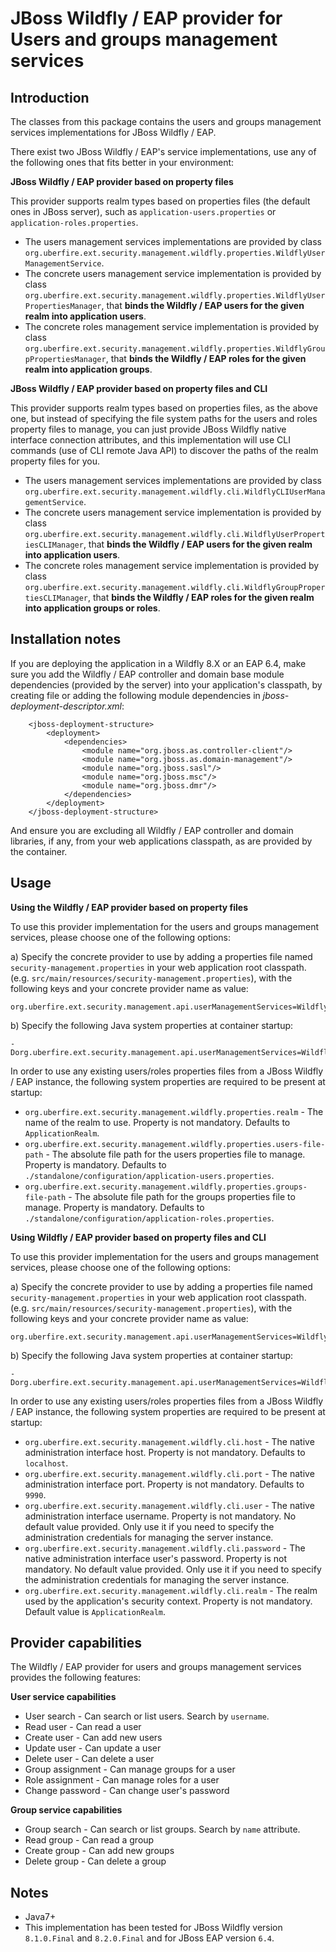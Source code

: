 JBoss Wildfly / EAP provider for Users and groups management services
=====================================================================

Introduction
------------
The classes from this package contains the users and groups management services implementations for JBoss Wildfly / EAP.                               
 
There exist two JBoss Wildfly / EAP's service implementations, use any of the following ones that fits better in your environment:                       

**JBoss Wildfly / EAP provider based on property files**                  

This provider supports realm types based on properties files (the default ones in JBoss server), such as `application-users.properties` or `application-roles.properties`.                                 

* The users management services implementations are provided by class `org.uberfire.ext.security.management.wildfly.properties.WildflyUserManagementService`.              
* The concrete users management service implementation is provided by class `org.uberfire.ext.security.management.wildfly.properties.WildflyUserPropertiesManager`, that **binds the Wildfly / EAP users for the given realm into application users**.                   
* The concrete roles management service implementation is provided by class `org.uberfire.ext.security.management.wildfly.properties.WildflyGroupPropertiesManager`, that **binds the Wildfly / EAP roles for the given realm into application groups**.                   

**JBoss Wildfly / EAP provider based on property files and CLI**                   

This provider supports realm types based on properties files, as the above one, but instead of specifying the file system paths for the users and roles property files to manage, 
 you can just provide JBoss Wildfly native interface connection attributes, and this implementation will use CLI commands (use of CLI remote Java API) to discover the paths of the realm property files for you.                              

* The users management services implementations are provided by class `org.uberfire.ext.security.management.wildfly.cli.WildflyCLIUserManagementService`.              
* The concrete users management service implementation is provided by class `org.uberfire.ext.security.management.wildfly.cli.WildflyUserPropertiesCLIManager`, that **binds the Wildfly / EAP users for the given realm into application users**.                   
* The concrete roles management service implementation is provided by class `org.uberfire.ext.security.management.wildfly.cli.WildflyGroupPropertiesCLIManager`, that **binds the Wildfly / EAP roles for the given realm into application groups or roles**.                   

Installation notes
------------------

If you are deploying the application in a Wildfly 8.X or an EAP 6.4, make sure you add the Wildfly / EAP controller and domain base module dependencies (provided by the server) into your application's classpath, 
 by creating file or adding the following module dependencies in *jboss-deployment-descriptor.xml*:                                   

        <jboss-deployment-structure>
            <deployment>
                <dependencies>
                    <module name="org.jboss.as.controller-client"/>
                    <module name="org.jboss.as.domain-management"/>
                    <module name="org.jboss.sasl"/>
                    <module name="org.jboss.msc"/>
                    <module name="org.jboss.dmr"/>
                </dependencies>
            </deployment>
        </jboss-deployment-structure>

And ensure you are excluding all Wildfly / EAP controller and domain libraries, if any, from your web applications classpath, as are provided by the container.                   

Usage
-----

**Using the Wildfly / EAP provider based on property files**

To use this provider implementation for the users and groups management services, please choose one of the following options:               

a) Specify the concrete provider to use by adding a properties file named `security-management.properties` in your web application root classpath. 
(e.g. `src/main/resources/security-management.properties`), with the following keys and your concrete provider name as value:                               

    org.uberfire.ext.security.management.api.userManagementServices=WildflyUserManagementService

b) Specify the following Java system properties at container startup:        
 
    -Dorg.uberfire.ext.security.management.api.userManagementServices=WildflyUserManagementService

In order to use any existing users/roles properties files from a JBoss Wildfly / EAP instance, the following system properties are required to be present at startup:                 

* `org.uberfire.ext.security.management.wildfly.properties.realm` - The name of the realm to use. Property is not mandatory. Defaults to `ApplicationRealm`.                  
* `org.uberfire.ext.security.management.wildfly.properties.users-file-path` - The absolute file path for the users properties file to manage. Property is mandatory. Defaults to `./standalone/configuration/application-users.properties`.                        
* `org.uberfire.ext.security.management.wildfly.properties.groups-file-path` - The absolute file path for the groups properties file to manage. Property is mandatory. Defaults to `./standalone/configuration/application-roles.properties`.                        

**Using Wildfly / EAP provider based on property files and CLI**

To use this provider implementation for the users and groups management services, please choose one of the following options:               

a) Specify the concrete provider to use by adding a properties file named `security-management.properties` in your web application root classpath. 
(e.g. `src/main/resources/security-management.properties`), with the following keys and your concrete provider name as value:                               

    org.uberfire.ext.security.management.api.userManagementServices=WildflyCLIUserManagementService


b) Specify the following Java system properties at container startup:        
        
    -Dorg.uberfire.ext.security.management.api.userManagementServices=WildflyCLIUserManagementService                                                                                   

In order to use any existing users/roles properties files from a JBoss Wildfly / EAP instance, the following system properties are required to be present at startup:                 

* `org.uberfire.ext.security.management.wildfly.cli.host` - The native administration interface host. Property is not mandatory. Defaults to `localhost`.                                       
* `org.uberfire.ext.security.management.wildfly.cli.port` - The native administration interface port. Property is not mandatory. Defaults to `9990`.                                       
* `org.uberfire.ext.security.management.wildfly.cli.user` - The native administration interface username. Property is not mandatory. No default value provided. Only use it if you need to specify the administration credentials for managing the server instance.                                                      
* `org.uberfire.ext.security.management.wildfly.cli.password` - The native administration interface user's password. Property is not mandatory. No default value provided. Only use it if you need to specify the administration credentials for managing the server instance.                                                                                 
* `org.uberfire.ext.security.management.wildfly.cli.realm` - The realm used by the application's security context. Property is not mandatory. Default value is `ApplicationRealm`.                                         

Provider capabilities
---------------------
The Wildfly / EAP provider for users and groups management services provides the following features:                   

**User service capabilities**
* User search - Can search or list users. Search by `username`.          
* Read user - Can read a user            
* Create user - Can add new users            
* Update user - Can update a user            
* Delete user - Can delete a user            
* Group assignment - Can manage groups for a user            
* Role assignment - Can manage roles for a user             
* Change password - Can change user's password            

**Group service capabilities**
* Group search - Can search or list groups. Search by `name` attribute.             
* Read group - Can read a group            
* Create group - Can add new groups            
* Delete group - Can delete a group            

Notes
-----
* Java7+
* This implementation has been tested for JBoss Wildfly version `8.1.0.Final` and `8.2.0.Final` and for JBoss EAP version `6.4`.                

